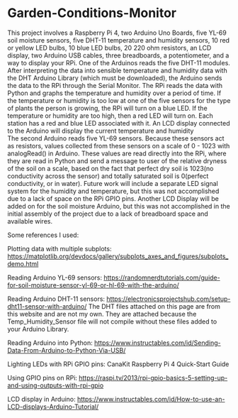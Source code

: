 # Garden-Conditions-Monitor
  This project involves a Raspberry Pi 4, two Arduino Uno Boards, five YL-69 soil moisture sensors, five DHT-11 temperature and humidity sensors, 10 red or yellow LED bulbs, 10 blue LED bulbs, 20 220 ohm resistors, an LCD display, two Arduino USB cables, three breadboards, a potentiometer, and a way to display your RPi. One of the Arduinos reads the five DHT-11 modules. After interpreting the data into sensible temperature and humidity data with the DHT Arduino Library (which must be downloaded), the Arduino sends the data to the RPi through the Serial Monitor. The RPi reads the data with Python and graphs the temperature and humidity over a period of time. If the temperature or humidity is too low at one of the five sensors for the type of plants the person is growing,  the RPi will turn on a blue LED. If the temperature or humidity are too high, then a red LED will turn on.  Each station has a red and blue LED associated with it. An LCD display connected to the Arduino will display the current temperature and humidity  
  The second Arduino reads five YL-69 sensors. Because these sensors act as resistors, values collected from these sensors on a scale of 0 - 1023 with analogRead() in Arduino. These values are read directly into the RPi, where they are read in Python and send a message to user of the relative dryness of the soil on a scale, based on the fact that perfect dry soil is 1023(no conductivity across the sensor) and totally saturated soil is 0(perfect conductivity, or in water). 
  Future work will include a separate LED signal system for the humidity and temperature, but this was not accomplished due to a lack of space on the RPi GPIO pins. Another LCD Display will be added on for the soil moisture Arduino, but this was not accomplished in the initial assembly of the project due to a lack of breadboard space and available wires.

Some references I used:

Plotting data with multiple subplots:
https://matplotlib.org/devdocs/gallery/subplots_axes_and_figures/subplots_demo.html

Reading Arduino YL-69 sensors:
https://randomnerdtutorials.com/guide-for-soil-moisture-sensor-yl-69-or-hl-69-with-the-arduino/

Reading Arduino DHT-11 sensors:
https://electronicsprojectshub.com/setup-dht11-sensor-with-arduino/
The DHT files attached on this page are from this website and are not my own. They are attached because the Temp_Humidity_Sensor file will not compile without these files added to your Arduino Library.


Reading Arduino into Python:
https://www.instructables.com/id/Sending-Data-From-Arduino-to-Python-Via-USB/

Lighting LEDs with RPi GPIO pins:
CanaKit Raspberry Pi 4 Quick-Start Guide

Using GPIO pins on RPi:
https://raspi.tv/2013/rpi-gpio-basics-5-setting-up-and-using-outputs-with-rpi-gpio

LCD display in Arduino:
https://www.instructables.com/id/How-to-use-an-LCD-displays-Arduino-Tutorial/
